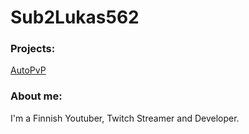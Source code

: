 # Sub2Lukas562
### Projects:

[AutoPvP](https://lukas562dev.github.io/AutoPvP "AutoPvP")

### About me:
I'm a Finnish Youtuber, Twitch Streamer and Developer.
